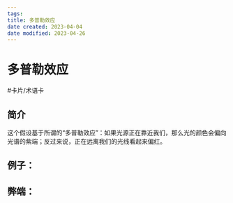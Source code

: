 ```yaml
---
tags:
title: 多普勒效应
date created: 2023-04-04
date modified: 2023-04-26
---
```


# 多普勒效应

#卡片/术语卡

## 简介

这个假设基于所谓的“多普勒效应”：如果光源正在靠近我们，那么光的颜色会偏向光谱的紫端；反过来说，正在远离我们的光线看起来偏红。

## 例子：

## 弊端：
